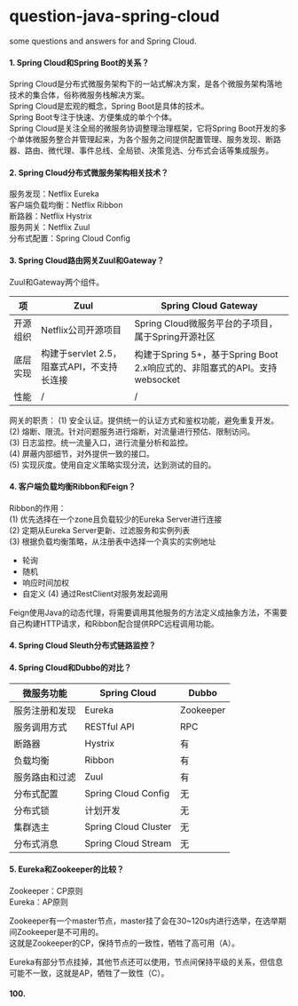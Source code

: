 # question-java-spring-cloud
some questions and answers for and Spring Cloud.

#### 1. Spring Cloud和Spring Boot的关系？
Spring Cloud是分布式微服务架构下的一站式解决方案，是各个微服务架构落地技术的集合体，俗称微服务栈解决方案。<br>
Spring Cloud是宏观的概念，Spring Boot是具体的技术。<br>
Spring Boot专注于快速、方便集成的单个个体。<br>
Spring Cloud是关注全局的微服务协调整理治理框架，它将Spring Boot开发的多个单体微服务整合并管理起来，为各个服务之间提供配置管理、服务发现、断路器、路由、微代理、事件总线、全局锁、决策竞选、分布式会话等集成服务。

#### 2. Spring Cloud分布式微服务架构相关技术？
服务发现：Netflix Eureka<br>
客户端负载均衡：Netflix Ribbon<br>
断路器：Netflix Hystrix<br>
服务网关：Netflix Zuul<br>
分布式配置：Spring Cloud Config<br>

#### 3. Spring Cloud路由网关Zuul和Gateway？
Zuul和Gateway两个组件。

项 | Zuul | Spring Cloud Gateway
-|-|-
开源组织 | Netflix公司开源项目 | Spring Cloud微服务平台的子项目，属于Spring开源社区
底层实现 | 构建于servlet 2.5，阻塞式API，不支持长连接 | 构建于Spring 5+，基于Spring Boot 2.x响应式的、非阻塞式的API。支持websocket
性能 | / | /

网关的职责：
(1) 安全认证。提供统一的认证方式和鉴权功能，避免重复开发。<br>
(2) 熔断、限流。针对问题服务进行熔断，对流量进行预估、限制访问。<br>
(3) 日志监控。统一流量入口，进行流量分析和监控。<br>
(4) 屏蔽内部细节，对外提供一致的接口。<br>
(5) 实现灰度。使用自定义策略实现分流，达到测试的目的。<br>

#### 4. 客户端负载均衡Ribbon和Feign？
Ribbon的作用：<br>
(1) 优先选择在一个zone且负载较少的Eureka Server进行连接<br>
(2) 定期从Eureka Server更新、过滤服务和实例列表<br>
(3) 根据负载均衡策略，从注册表中选择一个真实的实例地址<br>
- 轮询
- 随机
- 响应时间加权
- 自定义
(4) 通过RestClient对服务发起调用

Feign使用Java的动态代理，将需要调用其他服务的方法定义成抽象方法，不需要自己构建HTTP请求，和Ribbon配合提供RPC远程调用功能。

#### 4. Spring Cloud Sleuth分布式链路监控？

#### 4. Spring Cloud和Dubbo的对比？
微服务功能 | Spring Cloud | Dubbo
-| - | -
服务注册和发现 | Eureka | Zookeeper
服务调用方式 | RESTful API | RPC
断路器 | Hystrix | 有
负载均衡 | Ribbon | 有
服务路由和过滤 | Zuul | 有
分布式配置 | Spring Cloud Config | 无
分布式锁 | 计划开发 | 无
集群选主 | Spring Cloud Cluster | 无
分布式消息 | Spring Cloud Stream | 无

#### 5. Eureka和Zookeeper的比较？
Zookeeper：CP原则<br>
Eureka：AP原则<br>

Zookeeper有一个master节点，master挂了会在30~120s内进行选举，在选举期间Zookeeper是不可用的。<br>
这就是Zookeeper的CP，保持节点的一致性，牺牲了高可用（A）。<br>

Eureka有部分节点挂掉，其他节点还可以使用，节点间保持平级的关系，但信息可能不一致，这就是AP，牺牲了一致性（C）。




#### 100.
